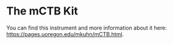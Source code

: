 # The mCTB Kit

You can find this instrument and more information about it here: https://pages.uoregon.edu/mkuhn/mCTB.html.